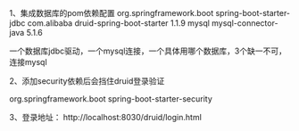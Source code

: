 1、集成数据库的pom依赖配置
<dependency>
<groupId>org.springframework.boot</groupId>
<artifactId>spring-boot-starter-jdbc</artifactId>
</dependency>
<dependency>
<groupId>com.alibaba</groupId>
<artifactId>druid-spring-boot-starter</artifactId>
<version>1.1.9</version>
</dependency>
<dependency>
<groupId>mysql</groupId>
<artifactId>mysql-connector-java</artifactId>
<version>5.1.6</version>
</dependency>

一个数据库jdbc驱动，一个mysql连接，一个具体用哪个数据库，3个缺一不可，连接mysql

2、添加security依赖后会挡住druid登录验证
<!--添加该依赖后会挡住druid登录验证-->
<dependency>
<groupId>org.springframework.boot</groupId>
<artifactId>spring-boot-starter-security</artifactId>
</dependency>

3、登录地址：
http://localhost:8030/druid/login.html
